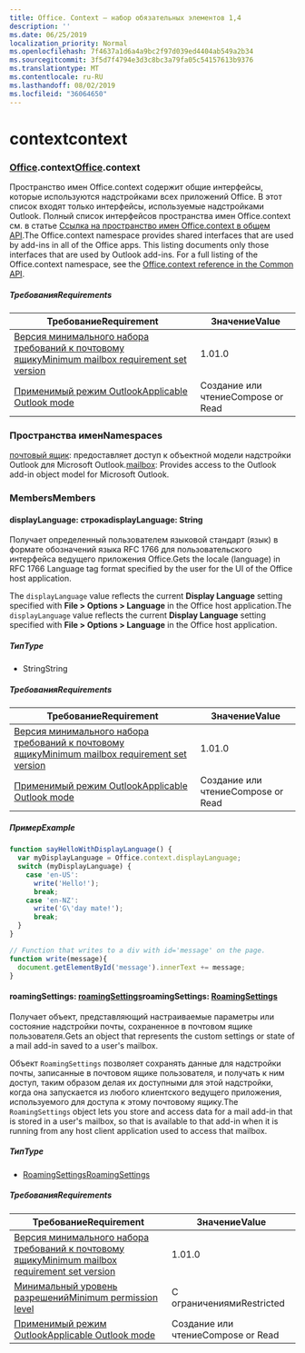 ```yaml
---
title: Office. Context — набор обязательных элементов 1,4
description: ''
ms.date: 06/25/2019
localization_priority: Normal
ms.openlocfilehash: 7f4637a1d6a4a9bc2f97d039ed4404ab549a2b34
ms.sourcegitcommit: 3f5d7f4794e3d3c8bc3a79fa05c54157613b9376
ms.translationtype: MT
ms.contentlocale: ru-RU
ms.lasthandoff: 08/02/2019
ms.locfileid: "36064650"
---
```

# <a name="context"></a><span data-ttu-id="05552-102">context</span><span class="sxs-lookup"><span data-stu-id="05552-102">context</span></span>

### <a name="officeofficemdcontext"></a><span data-ttu-id="05552-103">[Office](Office.md).context</span><span class="sxs-lookup"><span data-stu-id="05552-103">[Office](Office.md).context</span></span>

<span data-ttu-id="05552-p101">Пространство имен Office.context содержит общие интерфейсы, которые используются надстройками всех приложений Office. В этот список входят только интерфейсы, используемые надстройками Outlook. Полный список интерфейсов пространства имен Office.context см. в статье [Ссылка на пространство имен Office.context в общем API](/javascript/api/office/office.context).</span><span class="sxs-lookup"><span data-stu-id="05552-p101">The Office.context namespace provides shared interfaces that are used by add-ins in all of the Office apps. This listing documents only those interfaces that are used by Outlook add-ins. For a full listing of the Office.context namespace, see the [Office.context reference in the Common API](/javascript/api/office/office.context).</span></span>

##### <a name="requirements"></a><span data-ttu-id="05552-106">Требования</span><span class="sxs-lookup"><span data-stu-id="05552-106">Requirements</span></span>

|<span data-ttu-id="05552-107">Требование</span><span class="sxs-lookup"><span data-stu-id="05552-107">Requirement</span></span>| <span data-ttu-id="05552-108">Значение</span><span class="sxs-lookup"><span data-stu-id="05552-108">Value</span></span>|
|---|---|
|[<span data-ttu-id="05552-109">Версия минимального набора требований к почтовому ящику</span><span class="sxs-lookup"><span data-stu-id="05552-109">Minimum mailbox requirement set version</span></span>](/office/dev/add-ins/reference/requirement-sets/outlook-api-requirement-sets)| <span data-ttu-id="05552-110">1.0</span><span class="sxs-lookup"><span data-stu-id="05552-110">1.0</span></span>|
|[<span data-ttu-id="05552-111">Применимый режим Outlook</span><span class="sxs-lookup"><span data-stu-id="05552-111">Applicable Outlook mode</span></span>](/outlook/add-ins/#extension-points)| <span data-ttu-id="05552-112">Создание или чтение</span><span class="sxs-lookup"><span data-stu-id="05552-112">Compose or Read</span></span>|

### <a name="namespaces"></a><span data-ttu-id="05552-113">Пространства имен</span><span class="sxs-lookup"><span data-stu-id="05552-113">Namespaces</span></span>

<span data-ttu-id="05552-114">[почтовый ящик](office.context.mailbox.md): предоставляет доступ к объектной модели надстройки Outlook для Microsoft Outlook.</span><span class="sxs-lookup"><span data-stu-id="05552-114">[mailbox](office.context.mailbox.md): Provides access to the Outlook add-in object model for Microsoft Outlook.</span></span>

### <a name="members"></a><span data-ttu-id="05552-115">Members</span><span class="sxs-lookup"><span data-stu-id="05552-115">Members</span></span>

#### <a name="displaylanguage-string"></a><span data-ttu-id="05552-116">displayLanguage: строка</span><span class="sxs-lookup"><span data-stu-id="05552-116">displayLanguage: String</span></span>

<span data-ttu-id="05552-117">Получает определенный пользователем языковой стандарт (язык) в формате обозначений языка RFC 1766 для пользовательского интерфейса ведущего приложения Office.</span><span class="sxs-lookup"><span data-stu-id="05552-117">Gets the locale (language) in RFC 1766 Language tag format specified by the user for the UI of the Office host application.</span></span>

<span data-ttu-id="05552-118">The `displayLanguage` value reflects the current **Display Language** setting specified with **File > Options > Language** in the Office host application.</span><span class="sxs-lookup"><span data-stu-id="05552-118">The `displayLanguage` value reflects the current **Display Language** setting specified with **File > Options > Language** in the Office host application.</span></span>

##### <a name="type"></a><span data-ttu-id="05552-119">Тип</span><span class="sxs-lookup"><span data-stu-id="05552-119">Type</span></span>

*   <span data-ttu-id="05552-120">String</span><span class="sxs-lookup"><span data-stu-id="05552-120">String</span></span>

##### <a name="requirements"></a><span data-ttu-id="05552-121">Требования</span><span class="sxs-lookup"><span data-stu-id="05552-121">Requirements</span></span>

|<span data-ttu-id="05552-122">Требование</span><span class="sxs-lookup"><span data-stu-id="05552-122">Requirement</span></span>| <span data-ttu-id="05552-123">Значение</span><span class="sxs-lookup"><span data-stu-id="05552-123">Value</span></span>|
|---|---|
|[<span data-ttu-id="05552-124">Версия минимального набора требований к почтовому ящику</span><span class="sxs-lookup"><span data-stu-id="05552-124">Minimum mailbox requirement set version</span></span>](/office/dev/add-ins/reference/requirement-sets/outlook-api-requirement-sets)| <span data-ttu-id="05552-125">1.0</span><span class="sxs-lookup"><span data-stu-id="05552-125">1.0</span></span>|
|[<span data-ttu-id="05552-126">Применимый режим Outlook</span><span class="sxs-lookup"><span data-stu-id="05552-126">Applicable Outlook mode</span></span>](/outlook/add-ins/#extension-points)| <span data-ttu-id="05552-127">Создание или чтение</span><span class="sxs-lookup"><span data-stu-id="05552-127">Compose or Read</span></span>|

##### <a name="example"></a><span data-ttu-id="05552-128">Пример</span><span class="sxs-lookup"><span data-stu-id="05552-128">Example</span></span>

```javascript
function sayHelloWithDisplayLanguage() {
  var myDisplayLanguage = Office.context.displayLanguage;
  switch (myDisplayLanguage) {
    case 'en-US':
      write('Hello!');
      break;
    case 'en-NZ':
      write('G\'day mate!');
      break;
  }
}

// Function that writes to a div with id='message' on the page.
function write(message){
  document.getElementById('message').innerText += message;
}
```

#### <a name="roamingsettings-roamingsettingsjavascriptapioutlookofficeroamingsettingsviewoutlook-js-14"></a><span data-ttu-id="05552-129">roamingSettings: [roamingSettings](/javascript/api/outlook/office.RoamingSettings?view=outlook-js-1.4)</span><span class="sxs-lookup"><span data-stu-id="05552-129">roamingSettings: [RoamingSettings](/javascript/api/outlook/office.RoamingSettings?view=outlook-js-1.4)</span></span>

<span data-ttu-id="05552-130">Получает объект, представляющий настраиваемые параметры или состояние надстройки почты, сохраненное в почтовом ящике пользователя.</span><span class="sxs-lookup"><span data-stu-id="05552-130">Gets an object that represents the custom settings or state of a mail add-in saved to a user's mailbox.</span></span>

<span data-ttu-id="05552-131">Объект `RoamingSettings` позволяет сохранять данные для надстройки почты, записанные в почтовом ящике пользователя, и получать к ним доступ, таким образом делая их доступными для этой надстройки, когда она запускается из любого клиентского ведущего приложения, используемого для доступа к этому почтовому ящику.</span><span class="sxs-lookup"><span data-stu-id="05552-131">The `RoamingSettings` object lets you store and access data for a mail add-in that is stored in a user's mailbox, so that is available to that add-in when it is running from any host client application used to access that mailbox.</span></span>

##### <a name="type"></a><span data-ttu-id="05552-132">Тип</span><span class="sxs-lookup"><span data-stu-id="05552-132">Type</span></span>

*   [<span data-ttu-id="05552-133">RoamingSettings</span><span class="sxs-lookup"><span data-stu-id="05552-133">RoamingSettings</span></span>](/javascript/api/outlook/office.RoamingSettings?view=outlook-js-1.4)

##### <a name="requirements"></a><span data-ttu-id="05552-134">Требования</span><span class="sxs-lookup"><span data-stu-id="05552-134">Requirements</span></span>

|<span data-ttu-id="05552-135">Требование</span><span class="sxs-lookup"><span data-stu-id="05552-135">Requirement</span></span>| <span data-ttu-id="05552-136">Значение</span><span class="sxs-lookup"><span data-stu-id="05552-136">Value</span></span>|
|---|---|
|[<span data-ttu-id="05552-137">Версия минимального набора требований к почтовому ящику</span><span class="sxs-lookup"><span data-stu-id="05552-137">Minimum mailbox requirement set version</span></span>](/office/dev/add-ins/reference/requirement-sets/outlook-api-requirement-sets)| <span data-ttu-id="05552-138">1.0</span><span class="sxs-lookup"><span data-stu-id="05552-138">1.0</span></span>|
|[<span data-ttu-id="05552-139">Минимальный уровень разрешений</span><span class="sxs-lookup"><span data-stu-id="05552-139">Minimum permission level</span></span>](/outlook/add-ins/understanding-outlook-add-in-permissions)| <span data-ttu-id="05552-140">С ограничениями</span><span class="sxs-lookup"><span data-stu-id="05552-140">Restricted</span></span>|
|[<span data-ttu-id="05552-141">Применимый режим Outlook</span><span class="sxs-lookup"><span data-stu-id="05552-141">Applicable Outlook mode</span></span>](/outlook/add-ins/#extension-points)| <span data-ttu-id="05552-142">Создание или чтение</span><span class="sxs-lookup"><span data-stu-id="05552-142">Compose or Read</span></span>|
